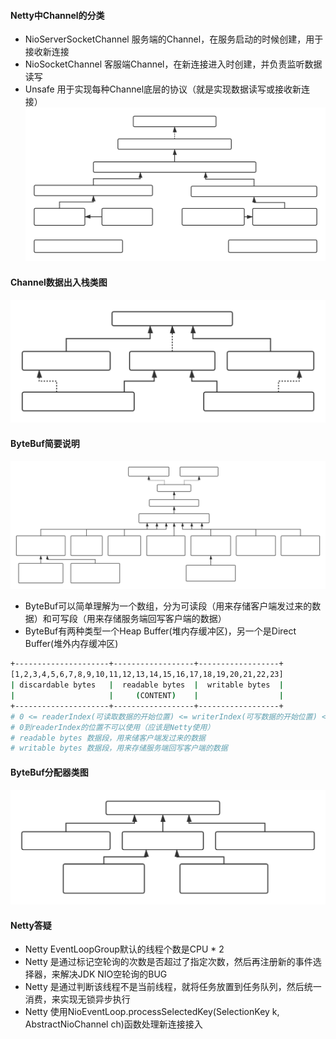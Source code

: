 #### Netty中Channel的分类
 - NioServerSocketChannel 服务端的Channel，在服务启动的时候创建，用于接收新连接
 - NioSocketChannel 客服端Channel，在新连接进入时创建，并负责监听数据读写
 - Unsafe 用于实现每种Channel底层的协议（就是实现数据读写或接收新连接）
![object](https://github.com/firechiang/netty-study/blob/master/image/channel.svg) 

#### Channel数据出入栈类图
![object](https://github.com/firechiang/netty-study/blob/master/image/channel_handler.svg) 

#### ByteBuf简要说明
![object](https://github.com/firechiang/netty-study/blob/master/image/bytebuf.svg) 
 - ByteBuf可以简单理解为一个数组，分为可读段（用来存储客户端发过来的数据）和可写段（用来存储服务端回写客户端的数据）
 - ByteBuf有两种类型一个Heap Buffer(堆内存缓冲区)，另一个是Direct Buffer(堆外内存缓冲区)
 ```bash
+---------------------+------------------+------------------+
[1,2,3,4,5,6,7,8,9,10,11,12,13,14,15,16,17,18,19,20,21,22,23] 
| discardable bytes   |  readable bytes  |  writable bytes  |
|                     |     (CONTENT)    |                  |
+---------------------+------------------+------------------+
# 0 <= readerIndex(可读取数据的开始位置) <= writerIndex(可写数据的开始位置) <= capacity(ByteBuf最大长度)
# 0到readerIndex的位置不可以使用（应该是Netty使用）
# readable bytes 数据段，用来储客户端发过来的数据
# writable bytes 数据段，用来存储服务端回写客户端的数据
 ```
 #### ByteBuf分配器类图
 ![object](https://github.com/firechiang/netty-study/blob/master/image/bytebuf_allocator.svg) 

#### Netty答疑 
 - Netty EventLoopGroup默认的线程个数是CPU * 2
 - Netty 是通过标记空轮询的次数是否超过了指定次数，然后再注册新的事件选择器，来解决JDK NIO空轮询的BUG
 - Netty 是通过判断该线程不是当前线程，就将任务放置到任务队列，然后统一消费，来实现无锁异步执行
 - Netty 使用NioEventLoop.processSelectedKey(SelectionKey k, AbstractNioChannel ch)函数处理新连接接入
